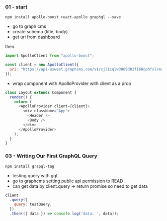 ### 01 - start
```
npm install apollo-boost react-apollo graphql --save
```

- go to graph cms
- create schema (title, body)
- get uri from dashboard 

then 
```javascript
import ApolloClient from "apollo-boost";

const client = new ApolloClient({
  uri: "https://api-uswest.graphcms.com/v1/cjl1iqlw3069d01f160ophfxl/master"
});
```

- wrap component with ApolloProvider with client as a prop
```js
class Layout extends Component {
  render() {
    return (
      <ApolloProvider client={client}>
        <div className="App">
          <Header />
          <Body />
        </div>
      </ApolloProvider>
    );
  }
}
```

### 03 - Writing Our First GraphQL Query
```
npm install grapql-tag
```

- testing query with gql
- go to graphcms setting public api permission to READ
- can get data by client.query -> return promise so need to get data

```js
client
  .query({
    query: testQuery,
  })
  .then(({ data }) => console.log('data: ', data));
```